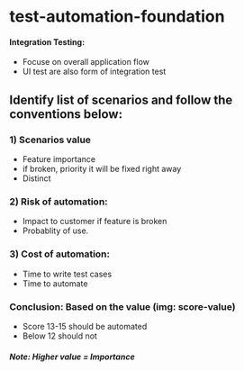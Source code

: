 # test-automation-foundation

####  Integration Testing:
* Focuse on overall application flow
* UI test are also form of integration test

## Identify list of scenarios and follow the conventions below:
### 1) Scenarios value
* Feature importance
* if broken, priority it will be fixed right away
* Distinct
### 2) Risk of automation:
* Impact to customer if feature is broken
* Probablity of use.

### 3) Cost of automation:
*  Time to write test cases
* Time to automate

### Conclusion: Based on the value (img: score-value)
* Score 13-15 should be automated
* Below 12 should not

##### *Note: Higher value = Importance*